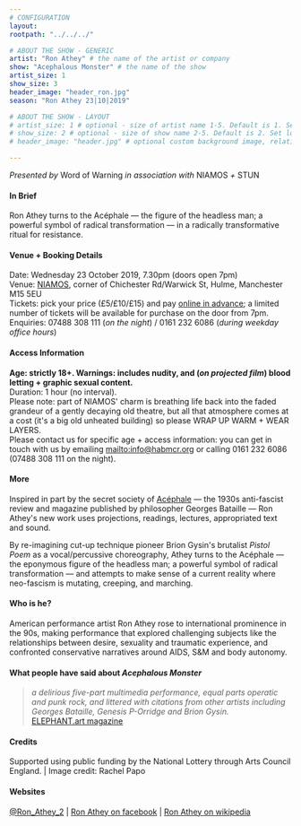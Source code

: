 ```yaml
---
# CONFIGURATION
layout:
rootpath: "../../../"

# ABOUT THE SHOW - GENERIC
artist: "Ron Athey" # the name of the artist or company
show: "Acephalous Monster" # the name of the show
artist_size: 1
show_size: 3
header_image: "header_ron.jpg"    
season: "Ron Athey 23|10|2019"

# ABOUT THE SHOW - LAYOUT
# artist_size: 1 # optional - size of artist name 1-5. Default is 1. Set longer names to lower values
# show_size: 2 # optional - size of show name 2-5. Default is 2. Set longer names to lower values
# header_image: "header.jpg" # optional custom background image, relative to current page

---
```

*Presented by* Word of Warning *in association with* NIAMOS *+* STUN       
         
#### In Brief      
Ron Athey turns to the Acéphale — the figure of the headless man; a powerful symbol of radical transformation — in a radically transformative ritual for resistance.         
         
#### Venue + Booking Details       
Date: Wednesday 23 October 2019, 7.30pm (doors open 7pm)        
Venue: <a href="http://www.niamos.space" target="_blank">NIAMOS</a>, corner of Chichester Rd/Warwick St, Hulme, Manchester M15 5EU          
Tickets: pick your price (£5/£10/£15) and pay <a href="http://wegottickets.com/event/" target="_blank">online in advance</a>; a limited number of tickets will be available for purchase on the door from 7pm.             
Enquiries: 07488 308 111 (*on the night*) / 0161 232 6086 (*during weekday office hours*)          
          
#### Access Information         
**Age: strictly 18+. Warnings: includes nudity, and (*on projected film*) blood letting + graphic sexual content.**<br>Duration: 1 hour (no interval).<br>Please note: part of NIAMOS' charm is breathing life back into the faded grandeur of a gently decaying old theatre, but all that atmosphere comes at a cost (it's a big old unheated building) so please WRAP UP WARM + WEAR LAYERS.<br>Please contact us for specific age + access information: you can get in touch with us by emailing <mailto:info@habmcr.org> or calling 0161 232 6086 (07488 308 111 on the night).           
         
          
#### More         
Inspired in part by the secret society of <a href="https://en.wikipedia.org/wiki/Ac%C3%A9phale" target="_blank">Acéphale</a> — the 1930s anti-fascist review and magazine published by philosopher Georges Bataille — Ron Athey's new work uses projections, readings, lectures, appropriated text and sound.         
           
By re-imagining cut-up technique pioneer Brion Gysin's brutalist *Pistol Poem* as a vocal/percussive choreography, Athey turns to the Acéphale — the eponymous figure of the headless man; a powerful symbol of radical transformation — and attempts to make sense of a current reality where neo-fascism is mutating, creeping, and marching.
         
#### Who is he?        
American performance artist Ron Athey rose to international prominence in the 90s, making performance that explored challenging subjects like the relationships between desire, sexuality and traumatic experience, and confronted conservative narratives around AIDS, S&M and body autonomy.
         
#### What people have said about *Acephalous Monster*         
>*a delirious five-part multimedia performance, equal parts operatic and punk rock, and littered with citations from other artists including Georges Bataille, Genesis P-Orridge and Brion Gysin.*<br><a href="http://elephant.art/notorious-performance-artist-ron-athey-secret-societies-apocalypse" target="_blank">ELEPHANT.art magazine</a>       
        
#### Credits          
Supported using public funding by the National Lottery through Arts Council England. | Image credit: Rachel Papo          
         
#### Websites          
<a href="http://twitter.com/Ron_Athey_2" target="_blank">@Ron_Athey_2</a> | <a href="http://www.facebook.com/Ron-Athey-203769179788311" target="_blank">Ron Athey on facebook</a> | <a href="http://en.wikipedia.org/wiki/Ron_Athey" target="_blank">Ron Athey on wikipedia</a>
